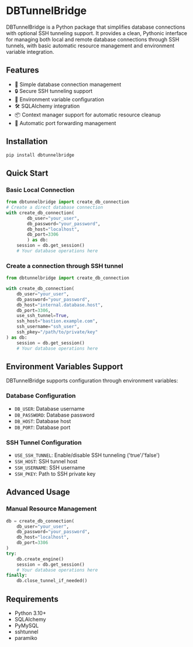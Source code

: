 # DBTunnelBridge

DBTunnelBridge is a Python package that simplifies database connections with optional SSH tunneling support. It provides a clean, Pythonic interface for managing both local and remote database connections through SSH tunnels, with basic automatic resource management and environment variable integration.

## Features

- 🔌 Simple database connection management
- 🔒 Secure SSH tunneling support
- 🔑 Environment variable configuration
- 🛠 SQLAlchemy integration
- 📦 Context manager support for automatic resource cleanup
- 🔄 Automatic port forwarding management

## Installation

```bash
pip install dbtunnelbridge
```

## Quick Start

### Basic Local Connection
```python
from dbtunnelbridge import create_db_connection
# Create a direct database connection
with create_db_connection(
        db_user="your_user",
        db_password="your_password",
        db_host="localhost",
        db_port=3306
        ) as db:
    session = db.get_session()
    # Your database operations here
```
### Create a connection through SSH tunnel
```python
from dbtunnelbridge import create_db_connection

with create_db_connection(
    db_user="your_user",
    db_password="your_password",
    db_host="internal.database.host",
    db_port=3306,
    use_ssh_tunnel=True,
    ssh_host="bastion.example.com",
    ssh_username="ssh_user",
    ssh_pkey="/path/to/private/key"
) as db:
    session = db.get_session()
    # Your database operations here
```


## Environment Variables Support

DBTunnelBridge supports configuration through environment variables:

### Database Configuration
- `DB_USER`: Database username
- `DB_PASSWORD`: Database password
- `DB_HOST`: Database host
- `DB_PORT`: Database port

### SSH Tunnel Configuration
- `USE_SSH_TUNNEL`: Enable/disable SSH tunneling ('true'/'false')
- `SSH_HOST`: SSH tunnel host
- `SSH_USERNAME`: SSH username
- `SSH_PKEY`: Path to SSH private key

## Advanced Usage

### Manual Resource Management
```python
db = create_db_connection(
    db_user="your_user",
    db_password="your_password",
    db_host="localhost",
    db_port=3306
)
try:
    db.create_engine()
    session = db.get_session()
    # Your database operations here
finally:
    db.close_tunnel_if_needed()
```

## Requirements

- Python 3.10+
- SQLAlchemy
- PyMySQL
- sshtunnel
- paramiko
